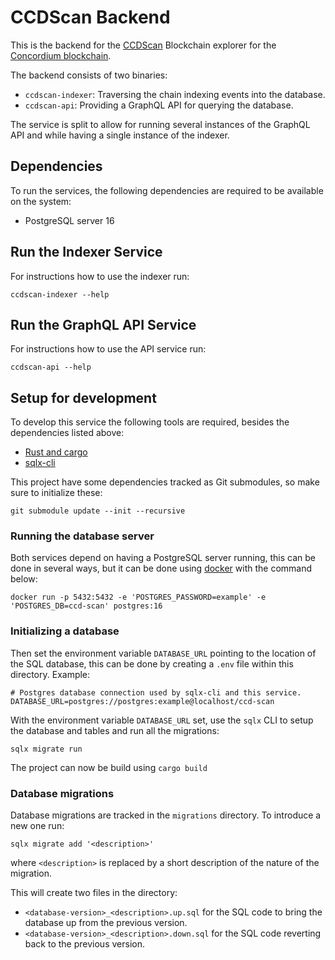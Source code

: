 # CCDScan Backend

This is the backend for the [CCDScan](https://ccdscan.io/) Blockchain explorer for the [Concordium blockchain](https://concordium.com/).

The backend consists of two binaries:

- `ccdscan-indexer`: Traversing the chain indexing events into the database.
- `ccdscan-api`: Providing a GraphQL API for querying the database.

The service is split to allow for running several instances of the GraphQL API and while having a single instance of the indexer.

## Dependencies

To run the services, the following dependencies are required to be available on the system:

- PostgreSQL server 16

## Run the Indexer Service

For instructions how to use the indexer run:

```
ccdscan-indexer --help
```

<!-- TODO When service become stable: add documentation of arguments and environment variables. -->

## Run the GraphQL API Service

For instructions how to use the API service run:

```
ccdscan-api --help
```

<!-- TODO When service become stable: add documentation of arguments and environment variables. -->


## Setup for development

To develop this service the following tools are required, besides the dependencies listed above:

- [Rust and cargo](https://rustup.rs/)
- [sqlx-cli](https://crates.io/crates/sqlx-cli)

This project have some dependencies tracked as Git submodules, so make sure to initialize these:

```
git submodule update --init --recursive
```

### Running the database server

Both services depend on having a PostgreSQL server running, this can be done in several ways, but it can be done using [docker](https://www.docker.com/) with the command below:

```
docker run -p 5432:5432 -e 'POSTGRES_PASSWORD=example' -e 'POSTGRES_DB=ccd-scan' postgres:16
```

### Initializing a database

Then set the environment variable `DATABASE_URL` pointing to the location of the SQL database, this can be done by creating a `.env` file within this directory.
Example:

```
# Postgres database connection used by sqlx-cli and this service.
DATABASE_URL=postgres://postgres:example@localhost/ccd-scan
```

With the environment variable `DATABASE_URL` set, use the `sqlx` CLI to setup the database and tables and run all the migrations:

```
sqlx migrate run
```

The project can now be build using `cargo build`

### Database migrations

Database migrations are tracked in the `migrations` directory.
To introduce a new one run:

```
sqlx migrate add '<description>'
```

where `<description>` is replaced by a short description of the nature of the migration.

This will create two files in the directory:

- `<database-version>_<description>.up.sql` for the SQL code to bring the database up from the previous version.
- `<database-version>_<description>.down.sql` for the SQL code reverting back to the previous version.


